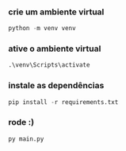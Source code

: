 ### crie um ambiente virtual
```python
python -m venv venv
```

### ative o ambiente virtual
```python
.\venv\Scripts\activate
```

### instale as dependências
```python
pip install -r requirements.txt
```

### rode :)
```python
py main.py
```
